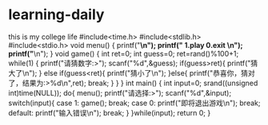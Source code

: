 # learning-daily
this is my college life
#include<time.h>
#include<stdlib.h>
#include<stdio.h>
void menu()
{
	printf("**********************************\n");
	printf("****    1.play       0.exit   ****\n");
	printf("**********************************\n");
}
void game()
{
	int ret=0;
	int guess=0;
	ret=rand()%100+1;
	while(1)
	{
		printf("请猜数字:>");
		scanf("%d",&guess);
		if(guess>ret){
			printf("猜大了\n");
		}
		else if(guess<ret){
			printf("猜小了\n");
		}else{
			printf("恭喜你，猜对了，结果为:>%d\n",ret);
			break; 
		}
	}
 } 
 int main()
 {
 	int input=0;
 	srand((unsigned int)time(NULL));
 	do{
 		menu();
 		printf("请选择:>");
 		scanf("%d",&input);
 		switch(input){
 			case 1:
 				game();
 				break;
 			case 0:
 				printf("即将退出游戏\n");
 				break;
 			default:
 				printf("输入错误\n");
 				break;
		 }
	 }while(input);
	 return 0;
 }
